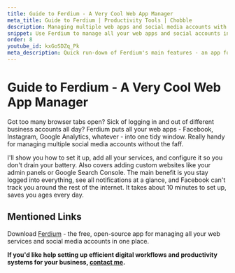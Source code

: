 ```yaml
---
title: Guide to Ferdium - A Very Cool Web App Manager
meta_title: Guide to Ferdium | Productivity Tools | Chobble
description: Managing multiple web apps and social media accounts with Ferdium
snippet: Use Ferdium to manage all your web apps and social accounts in one place
order: 8
youtube_id: kxGoSDZq_Pk
meta_description: Quick run-down of Ferdium's main features - an app for managing social media accounts and frequently visited websites
---
```


# Guide to Ferdium - A Very Cool Web App Manager

Got too many browser tabs open? Sick of logging in and out of different business accounts all day? Ferdium puts all your web apps - Facebook, Instagram, Google Analytics, whatever - into one tidy window. Really handy for managing multiple social media accounts without the faff.

I'll show you how to set it up, add all your services, and configure it so you don't drain your battery. Also covers adding custom websites like your admin panels or Google Search Console. The main benefit is you stay logged into everything, see all notifications at a glance, and Facebook can't track you around the rest of the internet. It takes about 10 minutes to set up, saves you ages every day.

## Mentioned Links

Download [Ferdium](https://ferdium.org/) - the free, open-source app for managing all your web services and social media accounts in one place.

**If you'd like help setting up efficient digital workflows and productivity systems for your business, [contact me](/contact/).**